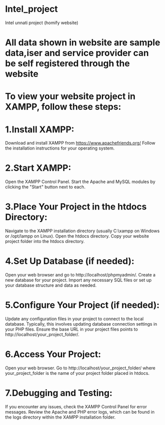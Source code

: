 # Intel_project
Intel unnati project (homify website) 
# All data shown in website are sample data,iser and service provider can be self registered through the website 
# To view your website project in XAMPP, follow these steps:

# 1.Install XAMPP:
Download and install XAMPP from https://www.apachefriends.org/
Follow the installation instructions for your operating system.

# 2.Start XAMPP:
Open the XAMPP Control Panel.
Start the Apache and MySQL modules by clicking the "Start" button next to each.

# 3.Place Your Project in the htdocs Directory:
Navigate to the XAMPP installation directory (usually C:\xampp on Windows or /opt/lampp on Linux).
Open the htdocs directory.
Copy your website project folder into the htdocs directory.

# 4.Set Up Database (if needed):
Open your web browser and go to http://localhost/phpmyadmin/.
Create a new database for your project.
Import any necessary SQL files or set up your database structure and data as needed.

# 5.Configure Your Project (if needed):
Update any configuration files in your project to connect to the local database. Typically, this involves updating database connection settings in your PHP files.
Ensure the base URL in your project files points to http://localhost/your_project_folder/.

# 6.Access Your Project:
Open your web browser.
Go to http://localhost/your_project_folder/ where your_project_folder is the name of your project folder placed in htdocs.

# 7.Debugging and Testing:
If you encounter any issues, check the XAMPP Control Panel for error messages.
Review the Apache and PHP error logs, which can be found in the logs directory within the XAMPP installation folder.
